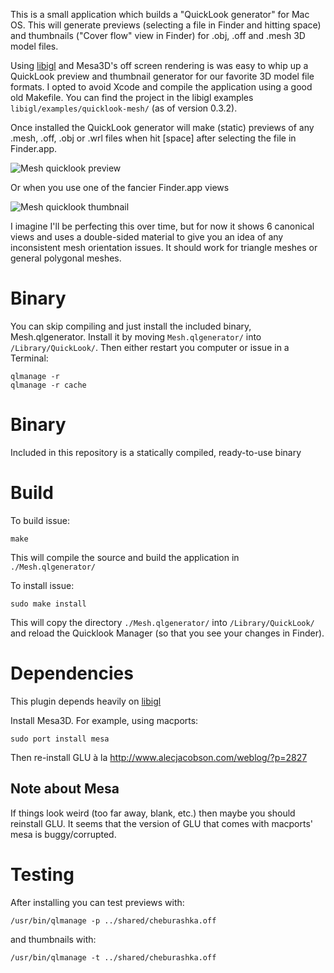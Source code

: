 This is a small application which builds a "QuickLook generator" for Mac OS.
This will generate previews (selecting a file in Finder and hitting space) and
thumbnails ("Cover flow" view in Finder) for .obj, .off and .mesh 3D model
files.

Using [libigl][1] and Mesa3D's off screen rendering is was easy to whip up a
QuickLook preview and thumbnail generator for our favorite 3D model file
formats. I opted to avoid Xcode and compile the application using a good old
Makefile. You can find the project in the libigl examples
`libigl/examples/quicklook-mesh/` (as of version 0.3.2).

Once installed the QuickLook generator will make (static) previews of any
.mesh, .off, .obj or .wrl files when hit [space] after selecting the file in
Finder.app.

![Mesh quicklook preview][2]

Or when you use one of the fancier Finder.app views

![Mesh quicklook thumbnail][3]

I imagine I'll be perfecting this over time, but for now it shows 6 canonical
views and uses a double-sided material to give you an idea of any inconsistent
mesh orientation issues. It should work for triangle meshes or general
polygonal meshes.

# Binary 

You can skip compiling and just install the included binary, Mesh.qlgenerator. Install it by
moving `Mesh.qlgenerator/` into `/Library/QuickLook/`. Then either restart you
computer or issue in a Terminal:

    qlmanage -r
    qlmanage -r cache

# Binary

Included in this repository is a statically compiled, ready-to-use binary 

# Build

To build issue:

    make

This will compile the source and build the application in `./Mesh.qlgenerator/`

To install issue:

    sudo make install

This will copy the directory `./Mesh.qlgenerator/` into `/Library/QuickLook/` and
reload the Quicklook Manager (so that you see your changes in Finder).

# Dependencies

This plugin depends heavily on [libigl][1]

Install Mesa3D. For example, using macports:

    sudo port install mesa

Then re-install GLU à la http://www.alecjacobson.com/weblog/?p=2827

## Note about Mesa

If things look weird (too far away, blank, etc.) then maybe you should
reinstall GLU. It seems that the version of GLU that comes with macports' mesa
is buggy/corrupted.

# Testing

After installing you can test previews with:

    /usr/bin/qlmanage -p ../shared/cheburashka.off

and thumbnails with:

    /usr/bin/qlmanage -t ../shared/cheburashka.off
    
 [1]: https://github.com/libigl/libigl/
 [2]: http://alecjacobson.com/weblog/media/mesh-quicklook-preview-hand.jpg
 [3]: http://alecjacobson.com/weblog/media/mesh-quicklook-thumbnail-cover-flow.jpg

